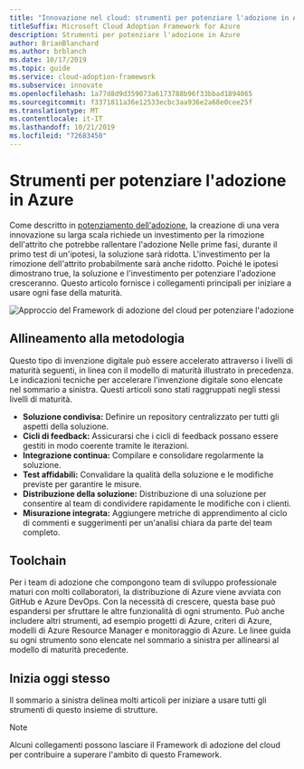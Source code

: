 ```yaml
---
title: "Innovazione nel cloud: strumenti per potenziare l'adozione in Azure"
titleSuffix: Microsoft Cloud Adoption Framework for Azure
description: Strumenti per potenziare l'adozione in Azure
author: BrianBlanchard
ms.author: brblanch
ms.date: 10/17/2019
ms.topic: guide
ms.service: cloud-adoption-framework
ms.subservice: innovate
ms.openlocfilehash: 1a77d8d9d359073a6173788b96f33bbad1894065
ms.sourcegitcommit: f3371811a36e12533ecbc3aa936e2a68e0cee25f
ms.translationtype: MT
ms.contentlocale: it-IT
ms.lasthandoff: 10/21/2019
ms.locfileid: "72683450"
---
```

# <a name="tools-to-empower-adoption-in-azure"></a>Strumenti per potenziare l'adozione in Azure

Come descritto in [potenziamento dell'adozione](../considerations/ci-cd.md), la creazione di una vera innovazione su larga scala richiede un investimento per la rimozione dell'attrito che potrebbe rallentare l'adozione Nelle prime fasi, durante il primo test di un'ipotesi, la soluzione sarà ridotta. L'investimento per la rimozione dell'attrito probabilmente sarà anche ridotto. Poiché le ipotesi dimostrano true, la soluzione e l'investimento per potenziare l'adozione cresceranno. Questo articolo fornisce i collegamenti principali per iniziare a usare ogni fase della maturità.

![Approccio del Framework di adozione del cloud per potenziare l'adozione](../../_images/innovate/empower-adoption-maturity.png)

## <a name="alignment-to-the-methodology"></a>Allineamento alla metodologia

Questo tipo di invenzione digitale può essere accelerato attraverso i livelli di maturità seguenti, in linea con il modello di maturità illustrato in precedenza. Le indicazioni tecniche per accelerare l'invenzione digitale sono elencate nel sommario a sinistra. Questi articoli sono stati raggruppati negli stessi livelli di maturità.

- **Soluzione condivisa:** Definire un repository centralizzato per tutti gli aspetti della soluzione.
- **Cicli di feedback:** Assicurarsi che i cicli di feedback possano essere gestiti in modo coerente tramite le iterazioni.
- **Integrazione continua:** Compilare e consolidare regolarmente la soluzione.
- **Test affidabili:** Convalidare la qualità della soluzione e le modifiche previste per garantire le misure.
- **Distribuzione della soluzione:** Distribuzione di una soluzione per consentire al team di condividere rapidamente le modifiche con i clienti.
- **Misurazione integrata:** Aggiungere metriche di apprendimento al ciclo di commenti e suggerimenti per un'analisi chiara da parte del team completo.

## <a name="toolchain"></a>Toolchain

Per i team di adozione che compongono team di sviluppo professionale maturi con molti collaboratori, la distribuzione di Azure viene avviata con GitHub e Azure DevOps. Con la necessità di crescere, questa base può espandersi per sfruttare le altre funzionalità di ogni strumento. Può anche includere altri strumenti, ad esempio progetti di Azure, criteri di Azure, modelli di Azure Resource Manager e monitoraggio di Azure. Le linee guida su ogni strumento sono elencate nel sommario a sinistra per allinearsi al modello di maturità precedente.

## <a name="get-started"></a>Inizia oggi stesso

Il sommario a sinistra delinea molti articoli per iniziare a usare tutti gli strumenti di questo insieme di strutture.

> [!NOTE]
> Alcuni collegamenti possono lasciare il Framework di adozione del cloud per contribuire a superare l'ambito di questo Framework.
